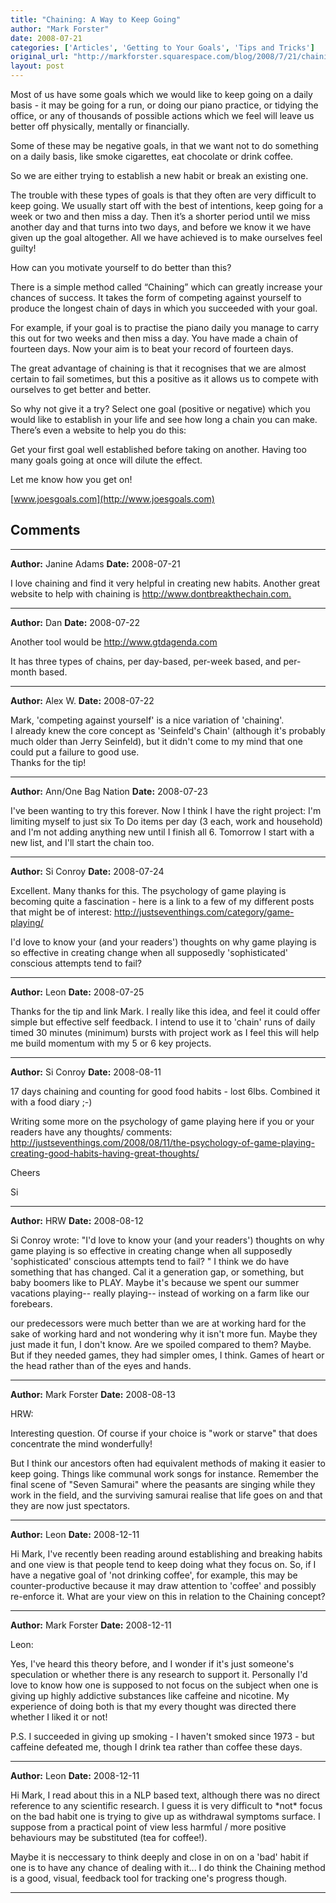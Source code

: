 ```yaml
---
title: "Chaining: A Way to Keep Going"
author: "Mark Forster"
date: 2008-07-21
categories: ['Articles', 'Getting to Your Goals', 'Tips and Tricks']
original_url: "http://markforster.squarespace.com/blog/2008/7/21/chaining-a-way-to-keep-going.html"
layout: post
---
```


Most of us have some goals which we would like to keep going on a daily basis - it may be going for a run, or doing our piano practice, or tidying the office, or any of thousands of possible actions which we feel will leave us better off physically, mentally or financially.

Some of these may be negative goals, in that we want not to do something on a daily basis, like smoke cigarettes, eat chocolate or drink coffee.

So we are either trying to establish a new habit or break an existing one.

The trouble with these types of goals is that they often are very difficult to keep going. We usually start off with the best of intentions, keep going for a week or two and then miss a day. Then it’s a shorter period until we miss another day and that turns into two days, and before we know it we have given up the goal altogether. All we have achieved is to make ourselves feel guilty!

How can you motivate yourself to do better than this?

There is a simple method called “Chaining” which can greatly increase your chances of success. It takes the form of competing against yourself to produce the longest chain of days in which you succeeded with your goal.

For example, if your goal is to practise the piano daily you manage to carry this out for two weeks and then miss a day. You have made a chain of fourteen days. Now your aim is to beat your record of fourteen days.

The great advantage of chaining is that it recognises that we are almost certain to fail sometimes, but this a positive as it allows us to compete with ourselves to get better and better.

So why not give it a try? Select one goal (positive or negative) which you would like to establish in your life and see how long a chain you can make. There’s even a website to help you do this:

Get your first goal well established before taking on another. Having too many goals going at once will dilute the effect.

Let me know how you get on!

[www.joesgoals.com](http://www.joesgoals.com)


## Comments

---

**Author:** Janine Adams
**Date:** 2008-07-21

I love chaining and find it very helpful in creating new habits. Another great website to help with chaining is <http://www.dontbreakthechain.com.>

---

**Author:** Dan
**Date:** 2008-07-22

Another tool would be <http://www.gtdagenda.com>  
  
It has three types of chains, per day-based, per-week based, and per-month based.

---

**Author:** Alex W.
**Date:** 2008-07-22

Mark, 'competing against yourself' is a nice variation of 'chaining'.   
I already knew the core concept as 'Seinfeld's Chain' (although it's probably much older than Jerry Seinfeld), but it didn't come to my mind that one could put a failure to good use.   
Thanks for the tip!

---

**Author:** Ann/One Bag Nation
**Date:** 2008-07-23

I've been wanting to try this forever. Now I think I have the right project: I'm limiting myself to just six To Do items per day (3 each, work and household) and I'm not adding anything new until I finish all 6. Tomorrow I start with a new list, and I'll start the chain too.

---

**Author:** Si Conroy
**Date:** 2008-07-24

Excellent. Many thanks for this. The psychology of game playing is becoming quite a fascination - here is a link to a few of my different posts that might be of interest: <http://justseventhings.com/category/game-playing/>   
  
I'd love to know your (and your readers') thoughts on why game playing is so effective in creating change when all supposedly 'sophisticated' conscious attempts tend to fail?

---

**Author:** Leon
**Date:** 2008-07-25

Thanks for the tip and link Mark. I really like this idea, and feel it could offer simple but effective self feedback. I intend to use it to 'chain' runs of daily timed 30 minutes (minimum) bursts with project work as I feel this will help me build momentum with my 5 or 6 key projects.

---

**Author:** Si Conroy
**Date:** 2008-08-11

17 days chaining and counting for good food habits - lost 6lbs. Combined it with a food diary ;-)  
  
Writing some more on the psychology of game playing here if you or your readers have any thoughts/ comments: <http://justseventhings.com/2008/08/11/the-psychology-of-game-playing-creating-good-habits-having-great-thoughts/>  
  
Cheers  
  
Si

---

**Author:** HRW
**Date:** 2008-08-12

Si Conroy wrote: "I'd love to know your (and your readers') thoughts on why game playing is so effective in creating change when all supposedly 'sophisticated' conscious attempts tend to fail? " I think we do have something that has changed. Cal it a generation gap, or something, but baby boomers like to PLAY. Maybe it's because we spent our summer vacations playing-- really playing-- instead of working on a farm like our forebears.   
  
our predecessors were much better than we are at working hard for the sake of working hard and not wondering why it isn't more fun. Maybe they just made it fun, I don't know. Are we spoiled compared to them? Maybe. But if they needed games, they had simpler omes, I think. Games of heart or the head rather than of the eyes and hands.

---

**Author:** Mark Forster
**Date:** 2008-08-13

HRW:  
  
Interesting question. Of course if your choice is "work or starve" that does concentrate the mind wonderfully!  
  
But I think our ancestors often had equivalent methods of making it easier to keep going. Things like communal work songs for instance. Remember the final scene of "Seven Samurai" where the peasants are singing while they work in the field, and the surviving samurai realise that life goes on and that they are now just spectators.

---

**Author:** Leon
**Date:** 2008-12-11

Hi Mark, I've recently been reading around establishing and breaking habits and one view is that people tend to keep doing what they focus on. So, if I have a negative goal of 'not drinking coffee', for example, this may be counter-productive because it may draw attention to 'coffee' and possibly re-enforce it. What are your view on this in relation to the Chaining concept?

---

**Author:** Mark Forster
**Date:** 2008-12-11

Leon:  
  
Yes, I've heard this theory before, and I wonder if it's just someone's speculation or whether there is any research to support it. Personally I'd love to know how one is supposed to not focus on the subject when one is giving up highly addictive substances like caffeine and nicotine. My experience of doing both is that my every thought was directed there whether I liked it or not!  
  
P.S. I succeeded in giving up smoking - I haven't smoked since 1973 - but caffeine defeated me, though I drink tea rather than coffee these days.

---

**Author:** Leon
**Date:** 2008-12-11

Hi Mark, I read about this in a NLP based text, although there was no direct reference to any scientific research. I guess it is very difficult to \*not\* focus on the bad habit one is trying to give up as withdrawal symptoms surface. I suppose from a practical point of view less harmful / more positive behaviours may be substituted (tea for coffee!).   
  
Maybe it is neccessary to think deeply and close in on on a 'bad' habit if one is to have any chance of dealing with it... I do think the Chaining method is a good, visual, feedback tool for tracking one's progress though.

---
